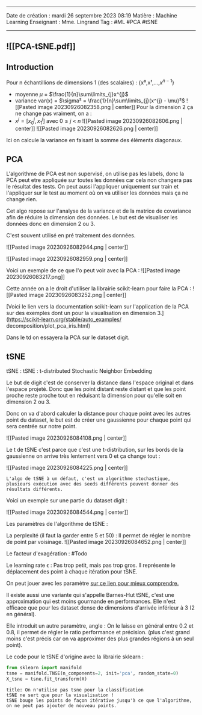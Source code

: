  ---

 Date de création : mardi 26 septembre 2023 08:19
 Matière : Machine Learning
 Enseignant : Mme. Lingrand
 Tag : #ML #PCA #tSNE 

---

 ![[PCA-tSNE.pdf]]
 ---

## Introduction

Pour n échantillions de dimensions 1 (des scalaires) : {x⁰,x¹,...,$x^{n-1}$}
- moyenne $\mu$ = $\frac{1}{n}\sum\limits_{j}x^{j}$ 
- variance var(x) = $\sigma² = \frac{1}{n}\sum\limits_{j}(x^{j} - \mu)²$
 ![[Pasted image 20230926082358.png | center]]
 Pour la dimension 2 ça ne change pas vraiment, on a :
 - $x^{j} = [x_{0}^{j},x_{1}^{j}]$ avec $0 \leq j$ < $n$
 ![[Pasted image 20230926082606.png | center]]
![[Pasted image 20230926082626.png | center]]

Ici on calcule la variance en faisant la somme des éléments diagonaux.

## PCA

L'algorithme de PCA est non supervisé, on utilise pas les labels, donc la PCA peut etre appliquée sur toutes les données car cela non changera pas le résultat des tests. On peut aussi l'appliquer uniquement sur train et l'appliquer sur le test au moment où on va utiliser les données mais ça ne change rien.

Cet algo repose sur l'analyse de la variance et de la matrice de covariance afin de réduire la dimension des données. Le but est de visualiser les données donc en dimension 2 ou 3.

C'est souvent utilisé en pré traitement des données.

![[Pasted image 20230926082944.png | center]]

![[Pasted image 20230926082959.png | center]]

Voici un exemple de ce que l'o peut voir avec la PCA :
![[Pasted image 20230926083217.png]]

Cette année on a le droit d'utiliser la librairie scikit-learn pour faire la PCA :
![[Pasted image 20230926083252.png | center]]

[Voici le lien vers la documentation scikit-learn sur l'application de la PCA sur des exemples dont un pour la visualisation en dimension 3.](https://scikit-learn.org/stable/auto_examples/ decomposition/plot_pca_iris.html)

Dans le td on essayera la PCA sur le dataset digit.

## tSNE

tSNE : tSNE : t-distributed Stochastic Neighbor Embedding

Le but de digit c'est de conserver la distance dans l'espace original et dans l'espace projeté.
Donc que les point distant reste distant et que les point proche reste proche tout en réduisant la dimension pour qu'elle soit en dimension 2 ou 3.

Donc on va d'abord calculer la distance pour chaque point avec les autres point du dataset, le but est de créer une gaussienne pour chaque point qui sera centrée sur notre point.

![[Pasted image 20230926084108.png | center]]

Le t de tSNE c'est parce que c'est une t-distribution, sur les bords de la gaussienne on arrive très lentement vers 0 et ça change tout :

![[Pasted image 20230926084225.png | center]]


```ad-attention
L'algo de tSNE à un défaut, c'est un algorithme stochastique, plusieurs exécution avec des seeds différents peuvent donner des résultats différents.
```

Voici un exemple sur une partie du dataset digit :

![[Pasted image 20230926084544.png | center]]

Les paramètres de l'algorithme de tSNE :

La perplexité (il faut la garder entre 5 et 50) : Il permet de régler le nombre de point par voisinage.
![[Pasted image 20230926084652.png | center]]

Le facteur d'exagération : #Todo 

Le learning rate ϵ : Pas trop petit, mais pas trop gros. Il représente le déplacement des point à chaque itération pour tSNE.

On peut jouer avec les paramètre [sur ce lien pour mieux comprendre.](https://distill.pub/2016/misread-tsne/)

Il existe aussi une variante qui s'appelle Barnes-Hut tSNE, c'est une approximation qui est moins gourmande en performances. 
Elle n'est efficace que pour les dataset dense de dimensions d'arrivée inférieur à 3 (2 en général).

Elle introduit un autre paramètre, angle : On le laisse en général entre 0.2 et 0.8, il permet de régler le ratio performance et précision. (plus c'est grand moins c'est précis car on va approximer des plus grandes régions à un seul point).

Le code pour le tSNE d'origine avec la librairie sklearn :
```python
from sklearn import manifold
tsne = manifold.TNSE(n_components=2, init='pca', random_state=0)
X_tsne = tsne.fit_transform(X)
```

```ad-danger
title: On n'utilise pas tsne pour la classification
tSNE ne sert que pour la visualisation !
tSNE bouge les points de façon itérative jusqu'à ce que l'algorithme, on ne peut pas ajouter de nouveau points.
```

